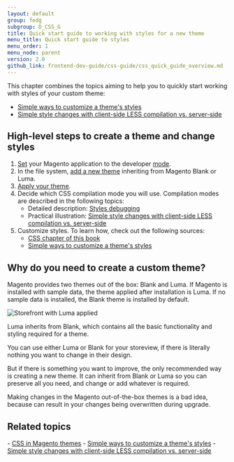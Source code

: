 ```yaml
---
layout: default
group: fedg
subgroup: D_CSS_G
title: Quick start guide to working with styles for a new theme 
menu_title: Quick start guide to styles
menu_order: 1
menu_node: parent
version: 2.0
github_link: frontend-dev-guide/css-guide/css_quick_guide_overview.md
---
```


This chapter combines the topics aiming to help you to quickly start working with styles of your custom theme:

- <a href="{{page.baseurl}}frontend-dev-guide/css-guide/css_quick_guide_approach.html">Simple ways to customize a theme's styles</a>
- <a href="{{page.baseurl}}frontend-dev-guide/css-guide/css_quick_guide_mode.html">Simple style changes with client-side LESS compilation vs. server-side</a>


<h2>High-level steps to create a theme and change styles</h2>

1. [Set](#{{page.baseurl}}config-guide/cli/config-cli-subcommands-mode.html) your Magento application to the developer [mode]({{page.baseurl}}config-guide/bootstrap/magento-modes.html).
1. In the file system, <a href="{{page.baseurl}}frontend-dev-guide/themes/theme-create.html" target="_blank">add a new theme</a> inheriting from Magento Blank or Luma.
3.  <a href="{{page.baseurl}}frontend-dev-guide/themes/theme-apply.html" target="_blank">Apply your theme</a>.
2. Decide which CSS compilation mode you will use. Compilation modes are described in the following topics:
	- Detailed description: <a href="{{page.baseurl}}frontend-dev-guide/css-topics/css_debug.html">Styles debugging</a> 
	- Practical illustration: <a href="{{page.baseurl}}frontend-dev-guide/css-guide/css_quick_guide_mode.html">Simple style changes with client-side LESS compilation vs. server-side</a> 
4. Customize styles. To learn how, check out the following sources:
	- <a href="{{page.baseurl}}frontend-dev-guide/css-topics/css-overview.html">CSS chapter of this book</a>
	- <a href="{{page.baseurl}}frontend-dev-guide/css-guide/css_quick_guide_approach.html">Simple ways to customize a theme's styles</a>

<h2>Why do you need to create a custom theme?</h2>

Magento provides two themes out of the box: Blank and Luma. If Magento is installed with sample data, the theme applied after installation is Luma. If no sample data is installed, the Blank theme is installed by default.

<img src="{{ site.baseurl }}common/images/css_guide_luma_.png" alt="Storefront with Luma applied">

Luma inherits from Blank, which contains all the basic functionality and styling required for a theme.

You can use either Luma or Blank for your storeview, if there is literally nothing you want to change in their design.

But if there is something you want to improve, the only recommended way is creating a new theme. It can inherit from Blank or Luma so you can preserve all you need, and change or add whatever is required. 

Making changes in the Magento out-of-the-box themes is a bad idea, because can result in your changes being overwritten during upgrade.

<h2>Related topics</h2>
- <a href="{{page.baseurl}}frontend-dev-guide/css-topics/css-overview.html"> CSS in Magento themes</a>
- <a href="{{page.baseurl}}frontend-dev-guide/css-guide/css_quick_guide_approach.html">Simple ways to customize a theme's styles</a>
- <a href="{{page.baseurl}}frontend-dev-guide/css-guide/css_quick_guide_mode.html">Simple style changes with client-side LESS compilation vs. server-side</a>
